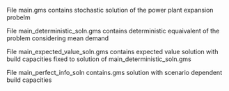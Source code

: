 File main.gms contains stochastic solution of the power plant expansion probelm

File main_deterministic_soln.gms contains deterministic equaivalent of the problem considering mean demand

File main_expected_value_soln.gms contains expected value solution with build capacities fixed to solution of main_deterministic_soln.gms

File main_perfect_info_soln contains.gms solution with scenario dependent build capacities
